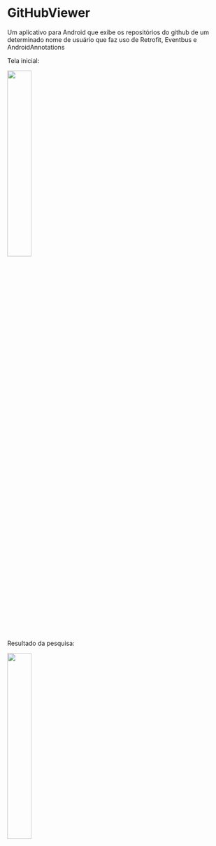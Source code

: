 # GitHubViewer
Um aplicativo para Android que exibe os repositórios do github de um determinado nome de usuário que faz uso de Retrofit, Eventbus e AndroidAnnotations

Tela inicial:

<img src="https://user-images.githubusercontent.com/26115704/40688996-a11dcfc6-6376-11e8-8f82-7012966f9b5f.png" width="33%" >

Resultado da pesquisa:

<img src="https://user-images.githubusercontent.com/26115704/40689020-bf62c5a4-6376-11e8-8091-eb55af982859.png" width="33%">
